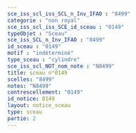 ```yaml
---
sce_iss_scl_iss_SCL_n_Inv_IFAO : "8499"
categorie : "non royal"
sce_iss_scl_iss_SCE_id_sceau : "0149"
typeObjet : "Sceau"
sce_iss_SCL_n_Inv_IFAO : "8499"
id_sceau : "0149"
motif : "indéterminé"
type_sceau : "cylindre"
sce_iss_scl_NOT_nom_note : "N8499"
title: sceau n°0149
scelles: "8499"
notes: "N8499"
contrescellement: "0149"
id_notice: 0149
layout: notice_sceau
type: sceau
partie: 2
---
```

